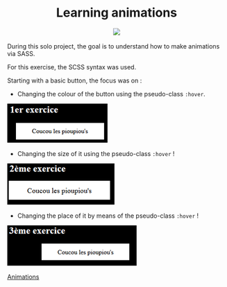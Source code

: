 <h1 align="center"> Learning animations </h1>

<p align="center">

<img src="https://img.shields.io/badge/Sass-CC6699?style=for-the-badge&logo=sass&logoColor=white"/>
 
</p>

During this solo project, the goal is to understand how to make animations via SASS. 

For this exercise, the SCSS syntax was used. 

Starting with a basic button, the focus was on : 

- Changing the colour of the button using the pseudo-class `:hover`.

![exercice1](assets/img/exo1.png)

- Changing the size of it using the pseudo-class `:hover` !

![exercice2](assets/img/exo2.png)

- Changing the place of it by means of the pseudo-class `:hover` !

![exercice3](assets/img/exo3.png)

[Animations](https://calcagnoloic.github.io/learning-animation/)
